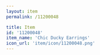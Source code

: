 ```yaml
---
layout: item
permalink: /11200048

title: Item
id: '11200048'
item_name: 'Chic Ducky Earrings'
icon_url: 'item/icon/11200048.png'
---
```

